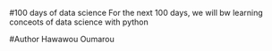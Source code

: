 #100 days of data science
For the next 100 days, we will bw learning conceots of data science with python

#Author 
Hawawou Oumarou
